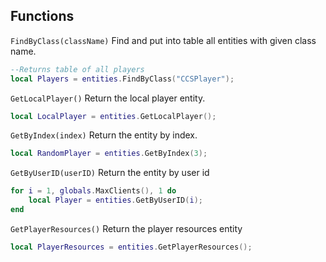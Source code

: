 ## Functions
```FindByClass(className)``` Find and put into table all entities with given class name.

```lua
--Returns table of all players
local Players = entities.FindByClass("CCSPlayer");
```

```GetLocalPlayer()```  Return the local player entity.

```lua
local LocalPlayer = entities.GetLocalPlayer();
```

```GetByIndex(index)``` Return the entity by index.

```lua
local RandomPlayer = entities.GetByIndex(3);
```

```GetByUserID(userID)``` Return the entity by user id

```lua
for i = 1, globals.MaxClients(), 1 do
	local Player = entities.GetByUserID(i);
end
```

```GetPlayerResources()``` Return the player resources entity

```lua
local PlayerResources = entities.GetPlayerResources();
```
